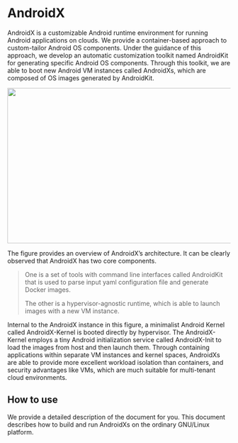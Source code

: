 # AndroidX

AndroidX is a customizable Android runtime environment for running Android applications on clouds. We  provide a container-based approach to custom-tailor Android OS components. Under the guidance of
this approach, we develop an automatic customization toolkit named AndroidKit for generating specific Android OS components. Through this toolkit, we are able to boot new Android VM instances called AndroidXs, which are composed of OS images generated by AndroidKit.

<div align="center">
  <img width="650" height="350" align=center src="https://github.com/CGCL-codes/AndroidX/blob/master/figures/Architecture.jpg?raw=true" />
</div>

The figure provides an overview of AndroidX’s architecture. It can be clearly observed that AndroidX has two core components. 

> One is a set of tools with command line interfaces called AndroidKit that is used to parse input yaml configuration file and generate Docker images. 
>
> The other is a hypervisor-agnostic runtime, which is able to launch images with a new VM instance.

Internal to the AndroidX instance in this figure, a minimalist Android Kernel called AndroidX-Kernel is booted directly by hypervisor. The AndroidX-Kernel employs a tiny Android initialization service called AndroidX-Init to load the images from host and then launch them. Through containing applications within separate VM instances and kernel spaces, AndroidXs are able to provide more excellent workload isolation than containers, and security advantages like VMs, which are much suitable for multi-tenant cloud environments.

## How to use

We provide a detailed description of the document for you. This document describes how to build and run AndroidXs on the ordinary GNU/Linux platform.









